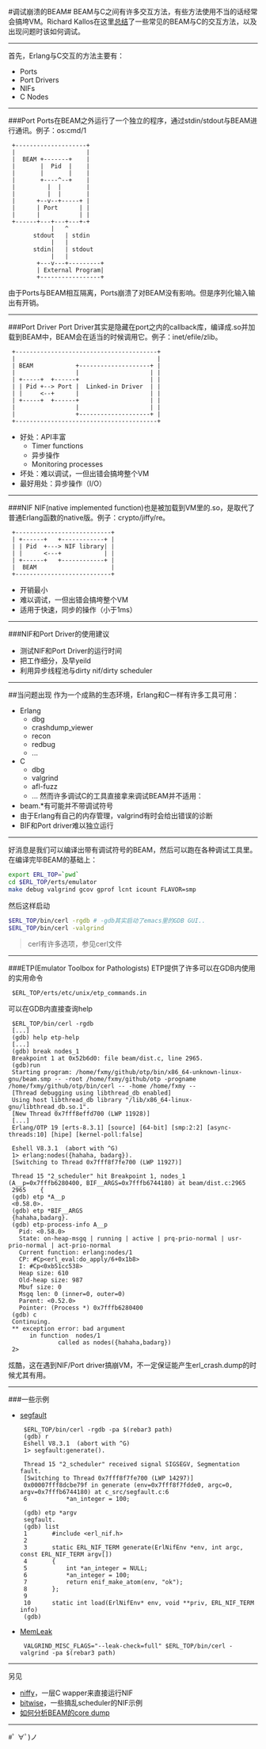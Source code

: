 #调试崩溃的BEAM#
BEAM与C之间有许多交互方法，有些方法使用不当的话经常会搞垮VM。Richard Kallos在这里[总结](https://youtu.be/41hNS39Xi8s)了一些常见的BEAM与C的交互方法，以及出现问题时该如何调试。

---
首先，Erlang与C交互的方法主要有：
  - Ports
  - Port Drivers
  - NIFs
  - C Nodes

---
###Port
Ports在BEAM之外运行了一个独立的程序，通过stdin/stdout与BEAM进行通讯。例子：os:cmd/1
```
 +--------------------+
 |                    |
 |  BEAM +-------+    |
 |       |  Pid  |    |
 |       |       |    |
 |       +----^--+    |
 |         |  |       |
 |         |  |       |
 |      +--v--+-----+ |
 |      | Port      | |
 |      |           | |
 +------+---+---+---+-+
            |   ^
       stdout   | stdin
            |   |
       stdin|   | stdout
            |   |
        +---v---+---------+
        | External Program|
        +-----------------+
```
由于Ports与BEAM相互隔离，Ports崩溃了对BEAM没有影响。但是序列化输入输出有开销。

---
###Port Driver
Port Driver其实是隐藏在port之内的callback库，编译成.so并加载到BEAM中，BEAM会在适当的时候调用它。例子：inet/efile/zlib。
```
 +----------------------------------------+
 |                                        |
 | BEAM            +--------------------+ |
 |                 |                    | |
 | +-----+  +------+                    | |
 | | Pid +--> Port |  Linked-in Driver  | |
 | |     <--+      |                    | |
 | +-----+  +------+                    | |
 |                 |                    | |
 |                 +--------------------+ |
 +----------------------------------------+
```
  - 好处：API丰富
    - Timer functions
    - 异步操作
    - Monitoring processes
  - 坏处：难以调试，一但出错会搞垮整个VM
  - 最好用处：异步操作（I/O）

---
###NIF
NIF(native implemented function)也是被加载到VM里的.so，是取代了普通Erlang函数的native版。例子：crypto/jiffy/re。
```
 +---------------------------+
 | +------+   +------------+ |
 | | Pid  +---> NIF library| |
 | |      <---+            | |
 | +------+   +------------+ |
 |  BEAM                     |
 +---------------------------+
```
  - 开销最小
  - 难以调试，一但出错会搞垮整个VM
  - 适用于快速，同步的操作（小于1ms）

---
###NIF和Port Driver的使用建议
  - 测试NIF和Port Driver的运行时间
  - 把工作细分，及早yeild
  - 利用异步线程池与dirty nif/dirty scheduler

---
##当问题出现
作为一个成熟的生态环境，Erlang和C一样有许多工具可用：
- Erlang
  - dbg
  - crashdump_viewer
  - recon
  - redbug
  - ...
- C
  - dbg
  - valgrind
  - afl-fuzz
  - ...
然而许多调试C的工具直接拿来调试BEAM并不适用：
- beam.*有可能并不带调试符号
- 由于Erlang有自己的内存管理，valgrind有时会给出错误的诊断
- BIF和Port driver难以独立运行

---
好消息是我们可以编译出带有调试符号的BEAM，然后可以跑在各种调试工具里。
在编译完毕BEAM的基础上：
```bash
export ERL_TOP=`pwd`
cd $ERL_TOP/erts/emulator
make debug valgrind gcov gprof lcnt icount FLAVOR=smp
```
然后这样启动
```bash
$ERL_TOP/bin/cerl -rgdb # -gdb其实启动了emacs里的GDB GUI..
$ERL_TOP/bin/cerl -valgrind
```
> cerl有许多选项，参见cerl文件

---
###ETP(Emulator Toolbox for Pathologists)
ETP提供了许多可以在GDB内使用的实用命令
```
 $ERL_TOP/erts/etc/unix/etp_commands.in
```
可以在GDB内直接查询help
```
 $ERL_TOP/bin/cerl -rgdb
 [...]
 (gdb) help etp-help
 [...]
 (gdb) break nodes_1
 Breakpoint 1 at 0x52b6d0: file beam/dist.c, line 2965.
 (gdb)run
 Starting program: /home/fxmy/github/otp/bin/x86_64-unknown-linux-gnu/beam.smp -- -root /home/fxmy/github/otp -progname /home/fxmy/github/otp/bin/cerl -- -home /home/fxmy --
 [Thread debugging using libthread_db enabled]
 Using host libthread_db library "/lib/x86_64-linux-gnu/libthread_db.so.1".
 [New Thread 0x7fff8effd700 (LWP 11928)]
 [...]
 Erlang/OTP 19 [erts-8.3.1] [source] [64-bit] [smp:2:2] [async-threads:10] [hipe] [kernel-poll:false]
 
 Eshell V8.3.1  (abort with ^G)
 1> erlang:nodes({hahaha, badarg}).
 [Switching to Thread 0x7fff8f7fe700 (LWP 11927)]
 
 Thread 15 "2_scheduler" hit Breakpoint 1, nodes_1 (A__p=0x7fffb6280400, BIF__ARGS=0x7fffb6744180) at beam/dist.c:2965
 2965    {
 (gdb) etp *A__p
 <0.58.0>.
 (gdb) etp *BIF__ARGS
 {hahaha,badarg}.
 (gdb) etp-process-info A__p
   Pid: <0.58.0>
   State: on-heap-msgq | running | active | prq-prio-normal | usr-prio-normal | act-prio-normal
   Current function: erlang:nodes/1
   CP: #Cp<erl_eval:do_apply/6+0x1b8>
   I: #Cp<0xb51cc538>
   Heap size: 610
   Old-heap size: 987
   Mbuf size: 0
   Msgq len: 0 (inner=0, outer=0)
   Parent: <0.52.0>
   Pointer: (Process *) 0x7fffb6280400
 (gdb) c
 Continuing.
 ** exception error: bad argument
      in function  nodes/1
              called as nodes({hahaha,badarg})
 2>
```
炫酷，这在遇到NIF/Port driver搞崩VM，不一定保证能产生erl_crash.dump的时候尤其有用。

---
###一些示例
- [segfault](https://github.com/studzien/segfault)
    ```
     $ERL_TOP/bin/cerl -rgdb -pa $(rebar3 path)
     (gdb) r
     Eshell V8.3.1  (abort with ^G)
     1> segfault:generate().

     Thread 15 "2_scheduler" received signal SIGSEGV, Segmentation fault.
     [Switching to Thread 0x7fff8f7fe700 (LWP 14297)]
     0x00007fff8dcbe79f in generate (env=0x7fff8f7fdde0, argc=0, argv=0x7fffb6744180) at c_src/segfault.c:6
     6           *an_integer = 100;
     
     (gdb) etp *argv
     segfault.
     (gdb) list
     1       #include <erl_nif.h>
     2
     3       static ERL_NIF_TERM generate(ErlNifEnv *env, int argc, const ERL_NIF_TERM argv[])
     4       {
     5           int *an_integer = NULL;
     6           *an_integer = 100;
     7           return enif_make_atom(env, "ok");
     8       };
     9
     10      static int load(ErlNifEnv* env, void **priv, ERL_NIF_TERM info)
     (gdb)
    ```
- [MemLeak](https://youtu.be/41hNS39Xi8s?t=23m42s)
    ```
     VALGRIND_MISC_FLAGS="--leak-check=full" $ERL_TOP/bin/cerl -valgrind -pa $(rebar3 path)
    ```

---
另见
  - [niffy](https://github.com/tokenrove/niffy)，一层C wapper来直接运行NIF
  - [bitwise](https://github.com/vinoski/bitwise)，一些搞乱scheduler的NIF示例
  - [如何分析BEAM的core dump](https://www.erlang-solutions.com/blog/how-to-analyse-a-beam-core-dump.html)

---
#ﾟ ∀ﾟ)ノ
